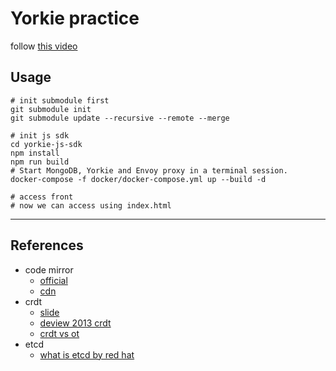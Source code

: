 # Yorkie practice

follow [this video](https://www.youtube.com/watch?v=BCfXRlaQSQc)

## Usage

```shell
# init submodule first
git submodule init
git submodule update --recursive --remote --merge

# init js sdk
cd yorkie-js-sdk
npm install
npm run build
# Start MongoDB, Yorkie and Envoy proxy in a terminal session.
docker-compose -f docker/docker-compose.yml up --build -d

# access front
# now we can access using index.html
```

---

## References

- code mirror
  - [official](https://codemirror.net/)
  - [cdn](https://cdnjs.com/libraries/codemirror)
- crdt
  - [slide](https://mysetting.io/slides/gzc1gekahg)
  - [deview 2013 crdt](https://deview.kr/2013/detail.nhn?topicSeq=66)
  - [crdt vs ot](https://channel.io/ko/blog/crdt_vs_ot)
- etcd
  - [what is etcd by red hat](https://www.redhat.com/ko/topics/containers/what-is-etcd)
